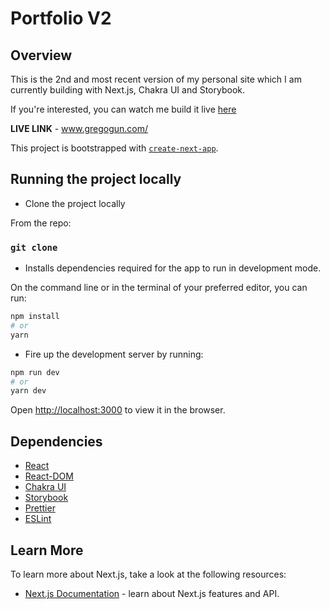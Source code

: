 # Portfolio V2

## Overview

This is the 2nd and most recent version of my personal site which I am currently building with Next.js, Chakra UI and Storybook.

If you're interested, you can watch me build it live [here](https://www.youtube.com/channel/UCQDUHOvgodaEqjHm9Ihn87w)

**LIVE LINK** - www.gregogun.com/

This project is bootstrapped with [`create-next-app`](https://github.com/vercel/next.js/tree/canary/packages/create-next-app).

## Running the project locally

- Clone the project locally

From the repo: 

### `git clone`

- Installs dependencies required for the app to run in development mode.

On the command line or in the terminal of your preferred editor, you can run: 

```bash
npm install
# or
yarn 
```

- Fire up the development server by running:

```bash
npm run dev
# or
yarn dev
```

Open [http://localhost:3000](http://localhost:3000) to view it in the browser.

## Dependencies

- [React](https://reactjs.org/)
- [React-DOM](https://www.npmjs.com/package/react-dom)
- [Chakra UI](https://chakra-ui.com/)
- [Storybook](https://storybook.js.org/)
- [Prettier](https://prettier.io/)
- [ESLint](https://eslint.org/)


## Learn More

To learn more about Next.js, take a look at the following resources:

- [Next.js Documentation](https://nextjs.org/docs) - learn about Next.js features and API.

